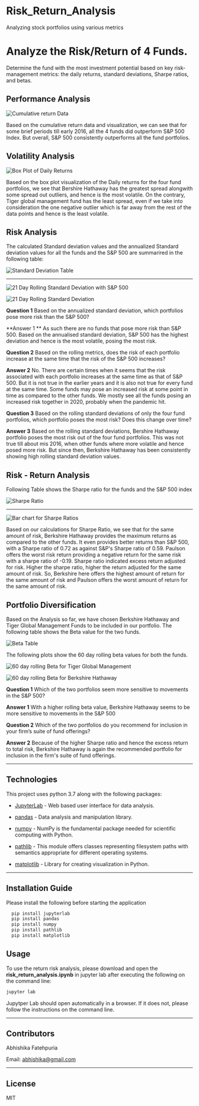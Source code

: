 # Risk_Return_Analysis
Analyzing stock portfolios using various metrics

# Analyze the Risk/Return of 4 Funds.

Determine the fund with the most investment potential based on key risk-management metrics: the daily returns, standard deviations, Sharpe ratios, and betas.

## Performance Analysis

![Cumulative return Data](Images/Cum_performance.png)

Based on the cumulative return data and visualization, we can see that for some brief periods till early 2016, all the 4 funds did outperform S&P 500 Index. But overall, S&P 500 consistently outperforms all the fund portfolios.


## Volatility Analysis

![Box Plot of Daily Returns](Images/Volatility_funds.png)

Based on the box plot visualization of the Daily returns for the four fund portfolios, we see that Bershire Hathaway has the greatest spread alongwith some spread out outliers, and hence is the most volatile. On the contrary, Tiger global management fund has the least spread, even if we take into consideration the one negative outlier which is far away from the rest of the data points and hence is the least volatile.


## Risk Analysis

The calculated Standard deviation values and the annualized Standard deviation values for all the funds and the S&P 500 are summarired in the following table: 


![Standard Deviation Table](Images/std_dev_table.png)

----

![21 Day Rolling Standard Deviation with S&P 500](Images/annual_std_dev_with_market.png)

![21 Day Rolling Standard Deviation](Images/annual_std_dev_funds.png)

**Question 1** Based on the annualized standard deviation, which portfolios pose more risk than the S&P 500?

**Answer 1 ** As such there are no funds that pose more risk than S&P 500. Based on the annualised standard deviation, S&P 500 has the highest deviation and hence is the most volatile, posing the most risk.

**Question 2** Based on the rolling metrics, does the risk of each portfolio increase at the same time that the risk of the S&P 500 increases?

**Answer 2** No. There are certain times when it seems that the risk associated with each portfolio increases at the same time as that of S&P 500. But it is not true in the earlier years and it is also not true for every fund at the same time. Some funds may pose an increased risk at some point in time as compared to the other funds. We mostly see all the funds posing an increased risk together in 2020, probably when the pandemic hit.

**Question 3** Based on the rolling standard deviations of only the four fund portfolios, which portfolio poses the most risk? Does this change over time?

**Answer 3** Based on the rolling standard deviations, Bershire Hathaway portfolio poses the most risk out of the four fund portfolios. This was not true till about mis 2016, when other funds where more volatile and hence posed more risk. But since then, Berkshire Hathaway has been consistently showing high rolling standard deviation values.


## Risk - Return Analysis

Following Table shows the Sharpe ratio for the funds and the S&P 500 index

![Sharpe Ratio](Images/Sharpe_ratio_table.png)

---

![Bar chart for Sharpe Ratios](Images/Sharpe_ratios.png)

Based on our calculations for Sharpe Ratio, we see that for the same amount of risk, Berkshire Hathaway provides the maximum returns as compared to the other funds. It even provides better returns than S&P 500, with a Sharpe ratio of 0.72 as against S&P's Sharpe ratio of 0.59. Paulson offers the worst risk return providing a negative return for the same risk with a sharpe ratio of -0.19. Sharpe ratio indicated excess return adjusted for risk. Higher the sharpe ratio, higher the return adjusted for the same amount of risk. So, Berkshire here offers the highest amount of return for the same amount of risk and Paulson offers the worst amount of return for the same amount of risk.


## Portfolio Diversification

Based on the Analysis so far, we have chosen Berkshire Hathaway and Tiger Global Management Funds to be included in our portfolio. The following table shows the Beta value for the two funds.

![Beta Table](Images/Beta_table.png)

The following plots show the 60 day rolling beta values for both the funds. 

![60 day rolling Beta for Tiger Global Management](Images/Beta_tiger.png)

![60 day rolling Beta for Berkshire Hathaway](Images/BH_beta.png)


**Question 1** Which of the two portfolios seem more sensitive to movements in the S&P 500?

**Answer 1** With a higher rolling beta value, Berkshire Hathaway seems to be more sensitive to movements in the S&P 500

**Question 2** Which of the two portfolios do you recommend for inclusion in your firm’s suite of fund offerings?

**Answer 2** Because of the higher Sharpe ratio and hence the excess return to total risk, Berkshire Hathaway is again the recommended portfolio for inclusion in the firm's suite of fund offerings.

---

## Technologies

This project uses python 3.7 along with the following packages:

* [JupyterLab](https://jupyterlab.readthedocs.io/en/stable/) - Web based user interface for data analysis.

* [pandas](https://github.com/pandas-dev/pandas) - Data analysis and manipulation library.

* [numpy](https://github.com/numpy/numpy) - NumPy is the fundamental package needed for scientific computing with Python.

* [pathlib](https://docs.python.org/3/library/pathlib.html) - This module offers classes representing filesystem paths with semantics appropriate for different operating systems.

* [matplotlib](https://github.com/matplotlib/matplotlib) - Library for creating visualization in Python.

---

## Installation Guide

Please install the following before starting the application

```python
  pip install jupyterlab
  pip install pandas
  pip install numpy
  pip install pathlib
  pip install matplotlib
```

## Usage

To use the return risk analysis, please download and open the **risk_return_analysis.ipynb** in jupyter lab after executing
the following on the command line:

```python
jupyter lab
```
Jupytper Lab should open automatically in a browser. 
If it does not, please follow the instructions on the command line.

---

## Contributors

Abhishika Fatehpuria

Email: abhishika@gmail.com

---

## License

MIT
